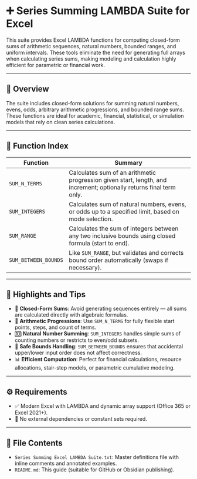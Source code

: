 # ➕ Series Summing LAMBDA Suite for Excel

This suite provides Excel LAMBDA functions for computing closed-form sums of arithmetic sequences, natural numbers, bounded ranges, and uniform intervals. These tools eliminate the need for generating full arrays when calculating series sums, making modeling and calculation highly efficient for parametric or financial work.

---

## 📘 Overview

The suite includes closed-form solutions for summing natural numbers, evens, odds, arbitrary arithmetic progressions, and bounded range sums. These functions are ideal for academic, financial, statistical, or simulation models that rely on clean series calculations.

---

## 📑 Function Index

| Function | Summary |
|---------|---------|
| `SUM_N_TERMS` | Calculates sum of an arithmetic progression given start, length, and increment; optionally returns final term only. |
| `SUM_INTEGERS` | Calculates sum of natural numbers, evens, or odds up to a specified limit, based on mode selection. |
| `SUM_RANGE` | Calculates the sum of integers between any two inclusive bounds using closed formula (start to end). |
| `SUM_BETWEEN_BOUNDS` | Like `SUM_RANGE`, but validates and corrects bound order automatically (swaps if necessary). |

---

## 🧩 Highlights and Tips

- 🧮 **Closed-Form Sums**: Avoid generating sequences entirely — all sums are calculated directly with algebraic formulas.
- 🔢 **Arithmetic Progressions**: Use `SUM_N_TERMS` for fully flexible start points, steps, and count of terms.
- 🔟 **Natural Number Summing**: `SUM_INTEGERS` handles simple sums of counting numbers or restricts to even/odd subsets.
- 🧱 **Safe Bounds Handling**: `SUM_BETWEEN_BOUNDS` ensures that accidental upper/lower input order does not affect correctness.
- 📊 **Efficient Computation**: Perfect for financial calculations, resource allocations, stair-step models, or parametric cumulative modeling.

---

## ⚙️ Requirements

- ✅ Modern Excel with LAMBDA and dynamic array support (Office 365 or Excel 2021+).
- 🚫 No external dependencies or constant sets required.

---

## 📎 File Contents

- `Series Summing Excel LAMBDA Suite.txt`: Master definitions file with inline comments and annotated examples.
- `README.md`: This guide (suitable for GitHub or Obsidian publishing).
